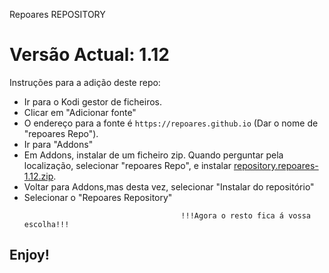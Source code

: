 Repoares REPOSITORY
# Versão Actual: 1.12

Instruções para a adição deste repo:


<p align="left">
  <ul>
    <li>Ir para o Kodi gestor de ficheiros.</li>
    <li>Clicar em "Adicionar fonte"</li>
    <li>O endereço para a fonte é <code>https://repoares.github.io</code> (Dar o nome de "repoares Repo").</li>
    <li>Ir para "Addons"</li>
    <li>Em Addons, instalar de um ficheiro zip. Quando perguntar pela localização, selecionar "repoares Repo", e instalar <a href="repository.repoares-1.12.zip">repository.repoares-1.12.zip</a>.</li>
    <li>Voltar para Addons,mas desta vez, selecionar "Instalar do repositório"</li>
    <li>Selecionar o "Repoares Repository"</li>
    
                                       !!!Agora o resto fica á vossa escolha!!!
  </ul>
</p>

## Enjoy!
